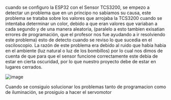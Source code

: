 cuando se configuro la ESP32 con el Sensor TCS3200, se empezo a detectar un problema que en un principo no sabiamos su causa, 
este problema se trataba sobre los valores que arrojaba la TCS3200 cuando se intentaba determinar un color, debido a que 
eran valores que variaban a cada segundo y de una manera aleatoria, (paralelo a esto tambien exisatian errores de programación, que el profesor nos fue ayudando a ir resolviendo este problema)
esto de detecto cuando se reviso lo que sucedia en el osciloscopio.
La razón de este problema era debido al ruido que habia habia en el ambiente (luz natural o luz de los bombillos)
por lo cual nos dimos de cuenta de que para que el sensor funcione correctamente este debia de estar en cierta oscuridad, 
por lo que nuestro proyecto debe de estar en lugares cerrados.

![image](https://github.com/LeoInDaHause/Basurainador/assets/145580263/4159c595-fd48-48c5-8b2b-b2c478388036)


Cuando se consiguio solucionar los problemas tanto de programacion como de iluminación, se prosiguio a hacer el servomotor

